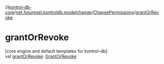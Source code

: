 //[kontrol-db-core](../../../index.md)/[net.futureset.kontroldb.modelchange](../index.md)/[ChangePermissions](index.md)/[grantOrRevoke](grant-or-revoke.md)

# grantOrRevoke

[core engine and default templates for kontrol-db]\
val [grantOrRevoke](grant-or-revoke.md): [GrantOrRevoke](../-grant-or-revoke/index.md)

